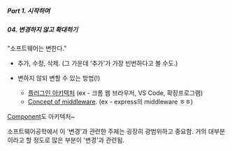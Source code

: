 ##### Part 1. 시작하며

##### 04. 변경하지 않고 확대하기

"소프트웨어는 변한다."

- 추가, 수정, 삭제. (그 가운데 '추가'가 가장 빈번하다고 볼 수도.)
- 변하지 않되 변할 수 있는 방법(!)

  - [플러그인 아키텍처](https://ko.wikipedia.org/wiki/%ED%94%8C%EB%9F%AC%EA%B7%B8%EC%9D%B8)
    (ex - 크롬 웹 브라우저, VS Code, 확장프로그램)
  - [Concept of middleware](https://ko.wikipedia.org/wiki/%EB%AF%B8%EB%93%A4%EC%9B%A8%EC%96%B4).
    (ex - express의 middleware ㅎㅎ)

[Component](https://ko.wikipedia.org/wiki/%EC%BB%B4%ED%8F%AC%EB%84%8C%ED%8A%B8_%EA%B8%B0%EB%B0%98_%EC%86%8C%ED%94%84%ED%8A%B8%EC%9B%A8%EC%96%B4_%EA%B3%B5%ED%95%99)도 아키텍처~

소프트웨어공학에서 이 '변경'과 관련한 주제는 굉장히 광범위하고 중요함. 거의 대부분이라고 할 정도로 많은 부분이 '변경'과 관련됨.
